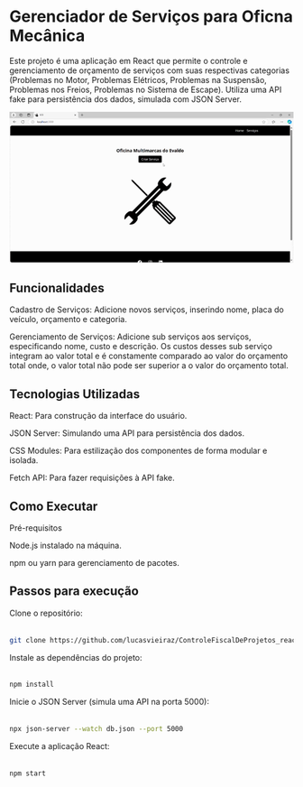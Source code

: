 # Gerenciador de Serviços para Oficna Mecânica

Este projeto é uma aplicação em React que permite o controle e gerenciamento de orçamento de serviços com suas respectivas categorias (Problemas no Motor, Problemas Elétricos, Problemas na Suspensão, Problemas nos Freios,  Problemas no Sistema de Escape). Utiliza uma API fake para persistência dos dados, simulada com JSON Server.

![](ui.gif)
## Funcionalidades

Cadastro de Serviços: Adicione novos serviços, inserindo nome, placa do veículo, orçamento e categoria.

Gerenciamento de Serviços: Adicione sub serviços aos serviços, especificando nome, custo e descrição. Os custos desses sub serviço integram ao valor total e é constamente comparado ao valor do orçamento total onde, o valor total não pode ser superior a o valor do orçamento total.




## Tecnologias Utilizadas

React: Para construção da interface do usuário.

JSON Server: Simulando uma API para persistência dos dados.

CSS Modules: Para estilização dos componentes de forma modular e isolada.

Fetch API: Para fazer requisições à API fake.

## Como Executar

Pré-requisitos

Node.js instalado na máquina.

npm ou yarn para gerenciamento de pacotes.

## Passos para execução

Clone o repositório:

```bash

git clone https://github.com/lucasvieiraz/ControleFiscalDeProjetos_react.git
```

Instale as dependências do projeto:

```bash

npm install
```

Inicie o JSON Server (simula uma API na porta 5000):

```bash

npx json-server --watch db.json --port 5000
```
Execute a aplicação React:

```bash

npm start
```
